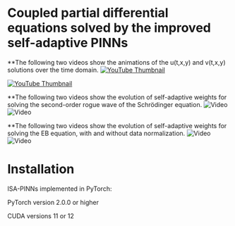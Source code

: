 # Coupled partial differential equations solved by the improved self-adaptive PINNs

**The following two videos show the animations of the u(t,x,y) and v(t,x,y) solutions over the time domain.
[![YouTube Thumbnail](https://img.youtube.com/vi/_1qK4ejEQnw/hqdefault.jpg)](https://www.youtube.com/watch?v=_1qK4ejEQnw)

[![YouTube Thumbnail](https://img.youtube.com/vi/VCSHgUi42OU/maxresdefault.jpg)](https://www.youtube.com/watch?v=VCSHgUi42OU)

**The following two videos show the evolution of self-adaptive weights for solving the second-order rogue wave of the Schrödinger equation.
![Video](https://github.com/hucmwf/coupsa/blob/main/sa-sch2nd-animation.gif)
![Video](https://github.com/hucmwf/coupsa/blob/main/sa-sch2nd-v-animation.gif)

**The following two videos show the evolution of self-adaptive weights for solving the EB equation, with and without data normalization.
![Video](https://github.com/hucmwf/coupsa/blob/main/EB-animation-norm.gif)
![Video](https://github.com/hucmwf/coupsa/blob/main/EB-animation.gif)


# Installation
ISA-PINNs implemented in PyTorch:

PyTorch version 2.0.0 or higher

CUDA versions 11 or 12
